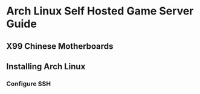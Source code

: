 # Arch Linux Self Hosted Game Server Guide

## X99 Chinese Motherboards

## Installing Arch Linux

### Configure SSH